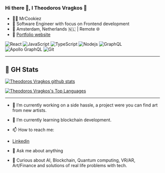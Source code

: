 ### Hi there 👋, I Theodoros Vragkos 🍪

- 👨‍💻 MrCookiez
- 💼 Software Engineer with focus on Frontend development
- 📍 Amsterdam, Netherlands 🇳🇱 | Remote 🌐
- 🔗 [Portfolio website](https://www.teovragkos.com)

![React](https://img.shields.io/badge/-React-black?style=flat-square&logo=react)
![JavaScript](https://img.shields.io/badge/-JavaScript-black?style=flat-square&logo=javascript)
![TypeScript](https://img.shields.io/badge/-TypeScript-white?style=flat-square&logo=typescript)
![Nodejs](https://img.shields.io/badge/-Nodejs-black?style=flat-square&logo=Node.js)
![GraphQL](https://img.shields.io/badge/-GraphQL-black?style=flat-square&logo=graphql)
![Apollo GraphQL](https://img.shields.io/badge/-Apollo%20GraphQL-311C87?style=flat-square&logo=apollo-graphql)
![Git](https://img.shields.io/badge/-Git-black?style=flat-square&logo=git)

<hr />

## 🧮 GH Stats
  
[![Theodoros Vragkos github stats](https://github-readme-stats.vercel.app/api?username=mrcookiez&show_icons=true&theme=cobalt&hide_border=true&hide_title=true)](https://github.com/mrcookiez)

[![Theodoros Vragkos's Top Languages](https://github-readme-stats.vercel.app/api/top-langs/?username=mrcookiez&layout=compact&theme=cobalt&hide_border=true)](https://github.com/mrcookiez)

<!--
**MrCookiez/MrCookiez** is a ✨ _special_ ✨ repository because its `README.md` (this file) appears on your GitHub profile.

Here are some ideas to get you started:

- 🔭 I’m currently working on ...
- 🌱 I’m currently learning ...
- 👯 I’m looking to collaborate on ...
- 🤔 I’m looking for help with ...
- 💬 Ask me about ...
- 📫 How to reach me: ...
- 😄 Pronouns: ...
- ⚡ Fun fact: ...
-->
<hr />

- 🔭 I’m currently working on a side hassle, a project were you can find art from new artists.
- 🌱 I’m currently learning blockchain development.
- 📫 How to reach me:
- [Linkedin](https://www.linkedin.com/in/theodoros-vragkos/)

- 💬 Ask me about anything

- 🤔 Curious about AI, Blockchain, Quantum computing, VR/AR, Art/Finance and solutions of real life problems with tech.

